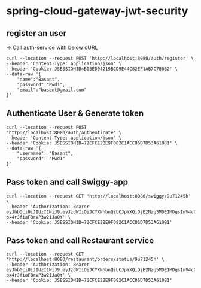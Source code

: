# spring-cloud-gateway-jwt-security

## register an user
-> Call auth-service with below cURL
```
curl --location --request POST 'http://localhost:8080/auth/register' \
--header 'Content-Type: application/json' \
--header 'Cookie: JSESSIONID=B05ED94219BCD9E44C82EF1AB7C780B2' \
--data-raw '{
    "name":"Basant",
    "password":"Pwd1",
    "email":"basant@gmail.com"
}'
```
## Authenticate User & Generate token 

```
curl --location --request POST 'http://localhost:8080/auth/authenticate' \
--header 'Content-Type: application/json' \
--header 'Cookie: JSESSIONID=72CFCE2BE9F082C1ACC86D7D53A61081' \
--data-raw '{
    "username": "Basant",
    "password": "Pwd1"
}'
```

## Pass token and call Swiggy-app 
```
curl --location --request GET 'http://localhost:8080/swiggy/9u71245h' \
--header 'Authorization: Bearer eyJhbGciOiJIUzI1NiJ9.eyJzdWIiOiJCYXNhbnQiLCJpYXQiOjE2Nzg5MDE1MDgsImV4cCI6MTY3ODkwMzMwOH0.nFUsIEP3hi0YV380p2dh6-px4rJfiaF8rVP3w21JaQY' \
--header 'Cookie: JSESSIONID=72CFCE2BE9F082C1ACC86D7D53A61081'
```

## Pass token and call Restaurant service
```
curl --location --request GET 'http://localhost:8080/restaurant/orders/status/9u71245h' \
--header 'Authorization: Bearer eyJhbGciOiJIUzI1NiJ9.eyJzdWIiOiJCYXNhbnQiLCJpYXQiOjE2Nzg5MDE1MDgsImV4cCI6MTY3ODkwMzMwOH0.nFUsIEP3hi0YV380p2dh6-px4rJfiaF8rVP3w21JaQY' \
--header 'Cookie: JSESSIONID=72CFCE2BE9F082C1ACC86D7D53A61081'
```
